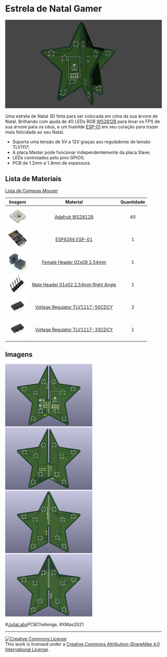 # Estrela de Natal Gamer

<img center src="images/3d.png"></img>

Uma estrela de Natal 3D feita para ser colocada em cima da sua árvore de Natal. Brilhando com ajuda de 40 LEDs RGB [WS2812B](https://br.mouser.com/ProductDetail/Adafruit/4684?qs=sGAEpiMZZMv0NwlthflBi8VlGLu%2FauqZ371fTYmjTRw%3D) para levar os FPS de sua árvore para os céus, e um humilde [ESP-01](https://br.mouser.com/ProductDetail/SparkFun/WRL-17146?qs=sGAEpiMZZMv0NwlthflBi8Gp9XeNVzlnaVzjDrRsb4U%3D) em seu coração para trazer mais felicidade ao seu Natal.

- Suporta uma tensão de 5V a 12V graças aos reguladores de tensão TLV1117;
- A placa Master pode funcionar independentemente da placa Slave;
- LEDs controlados pelo pino GPIO0;
- PCB de 1.2mm a 1.4mm de espessura.

## Lista de Materiais

[Lista de Compras Mouser](https://br.mouser.com/ProjectManager/ProjectDetail.aspx?AccessID=6eb410d618)

| Imagem | Material | Quantidade |
|:------:|:--------:|:----------:|
|<img height="64" src="images/WS2812B.jpg"></img>|[Adafruit WS2812B](https://br.mouser.com/ProductDetail/Adafruit/4684?qs=sGAEpiMZZMv0NwlthflBi8VlGLu%2FauqZ371fTYmjTRw%3D)|40|
|<img height="64" src="images/ESP8266-ESP-01.jpg"></img>|[ESP8266 ESP-01](https://br.mouser.com/ProductDetail/SparkFun/WRL-17146?qs=sGAEpiMZZMv0NwlthflBi8Gp9XeNVzlnaVzjDrRsb4U%3D)|1|
|<img height="64" src="images/02x04-header.jpg"></img>|[Female Header 02x08 2.54mm](https://br.mouser.com/ProductDetail/TE-Connectivity/5-534206-4?qs=Eln3I3szM1ldJZZch%252BwNBQ%3D%3D)|1|
|<img height="64" src="images/01x04-male-angled-header.jpg"></img>|[Male Header 01x02 2.54mm Right Angle](https://br.mouser.com/ProductDetail/Amphenol-FCI/68016-202HLF?qs=QKvFUfBIyQII0wp0LUv6XQ%3D%3D)|1|
|<img height="64" src="images/TLV1117.jpg"></img>|[Voltage Regulator TLV1117-50CDCY](https://br.mouser.com/ProductDetail/Texas-Instruments/TLV1117-50CDCY?qs=p6lVfQR1GSpDSJc9oax3wA%3D%3D)|2|
|<img height="64" src="images/TLV1117.jpg"></img>|[Voltage Regulator TLV1117-33CDCY](https://br.mouser.com/ProductDetail/Texas-Instruments/TLV1117-33CDCY?qs=p6lVfQR1GSrArgD96KIXHQ%3D%3D)|1|

## Imagens

<img center height="200" alt="Face frontal da estrela Master" src="images/master_front.png"></img>
<img center height="200" alt="Face traseira da estrela Master" src="images/master_back.png"></img>
<img center height="200" alt="Face frontal da estrela Slave" src="images/slave_front.png"></img>
<img center height="200" alt="Face traseira da estrela Slave" src="images/slave_back.png"></img>

#[JuliaLabs](https://twitch.tv/julialabs)PCBChallenge, #XMas2021

---

<a rel="license" href="http://creativecommons.org/licenses/by-sa/4.0/"><img alt="Creative Commons License" style="border-width:0" src="https://i.creativecommons.org/l/by-sa/4.0/88x31.png" /></a><br />This work is licensed under a <a rel="license" href="http://creativecommons.org/licenses/by-sa/4.0/">Creative Commons Attribution-ShareAlike 4.0 International License</a>.
